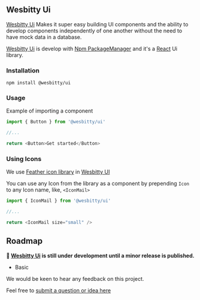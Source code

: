 ## Wesbitty Ui

[Wesbitty Ui](https://www.npmjs.com/wesbitty/ui) Makes it super easy building UI components and the ability to develop components independently of one another without the need to have mock data in a database. 

[Wesbitty Ui](https://www.npmjs.com/wesbitty/ui) is develop with [Npm PackageManager](https://www.npmjs.com/) and it's a [React](https://reactjs.org/) Ui library.

### Installation

```cli
npm install @wesbitty/ui
```

### Usage

Example of importing a component

```js
import { Button } from '@wesbitty/ui'

//...

return <Button>Get started</Button>
```

### Using Icons

We use [Feather icon library](https://feathericons.com/) in [Wesbitty UI](https://www.npmjs.com/wesbitty/ui)

You can use any Icon from the library as a component by prepending `Icon` to any Icon name, like, `<IconMail>`

```js
import { IconMail } from '@wesbitty/ui'

//...

return <IconMail size="small" />
```

## Roadmap

**🚧 [Wesbitty Ui](https://www.npmjs.com/wesbitty/ui) is still under development until a minor release is published.**

- Basic


We would be keen to hear any feedback on this project.

Feel free to [submit a question or idea here](https://github.com/wesbitty/wesbitty/discussions/category/Features-opinion)
